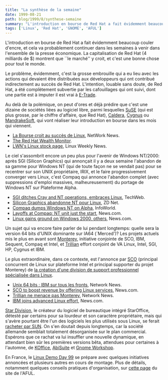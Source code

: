 ```yaml
---
title: "La synthèse de la semaine"
date: 1999-08-21
path: blog/1999/8/synthese-semaine
summary: "L'introduction en bourse de Red Hat a fait évidemment beaucoup couler d'encre, et cela va probablement continuer dans les semaines à venir dans l'ensemble de la presse économique."
tags: ['Linux', 'Red Hat', 'GNOME', 'AFUL']
---
```


<P>L'introduction en bourse de Red Hat a fait évidemment beaucoup couler
d'encre, et cela va probablement continuer dans les semaines à venir
dans l'ensemble de la presse économique. La capitalisation de Red Hat
(4 milliards de $) montrent que ``le marché'' y croit, et c'est une
bonne chose pour tout le monde.</P>

<P>Le problème, évidemment, c'est la grosse embrouille qui a eu
lieu avec les actions qui devaient être distribuées aux développeurs
qui ont contribué indirectement au succès de Red Hat. L'intention,
louable sans doute, de Red Hat, a été complètement subvertie par les
cafouillages qui ont suivi, dont une partie est à imputer il est vrai
à <A HREF="http://www.etrade.com/">E-Trade</A>.</P>

<P>Au delà de la polémique, on peut d'ores et déjà prédire que c'est
une dizaine de sociétés liées au logiciel libre, parmi lesquelles <A HREF="http://www.suse.com/">SuSE</A> (qui est plus grosse, par le chiffre
d'affaire, que Red Hat), <A HREF="http://www.caldera.com/">Caldera</A>,
<A HREF="http://www.cygnus.com/">Cygnus</A> ou <A HREF="http://www.mandrakesoft.com/">MandrakeSoft</A>, qui vont réaliser
leur introduction en bourse dans les mois qui viennent.</P>

<UL>

<LI><A HREF="http://www.yahoo.fr/actualite/19990812/multimedia/2594.html">La
Bourse croit au succès de Linux</A>, NetWork News.
<LI><A HREF="http://prosthetic-monkey.com/RHWM/">The Red Hat Wealth
Monitor</A>.
<LI><A HREF="http://www.lwn.net/stocks/">LWN's Linux stock page</A>,
Linux Weekly News.
</UL>

<P>Le ciel s'assombrit encore un peu plus pour l'avenir de Windows
NT/2000: après SGI (Silicon Graphics) qui annonçait il y a deux semaine
l'abandon de sa gamme pour Windows NT (qui de toute façon ne se vendait
pas) pour se recentrer sur son UNIX propriétaire, IRIX, et le faire
progressivement converger vers Linux, c'est Compaq qui annonce l'abandon
complet (avec suppressions d'emploi massives, malheureusement) du portage
de Windows NT sur Plateforme Alpha.</P>

<UL>

<LI><A HREF="http://www.techweb.com/se/directlink.cgi?EET19990816S0037">SGI ditches Cray and NT operations, embraces Linux</A>, TechWeb.
<LI><A HREF="http://www.zdnet.fr/cgi-bin/a_actu.pl?File_ini=a_actu.zd&amp;ID=10407">Silicon
Graphics abandonne NT pour Linux</A>, ZD Net.
<LI><A HREF="http://www.infoworld.com/cgi-bin/displayStory.pl?990820.pintdump.htm">Compaq
dumps Windows NT on Alpha</A>, InfoWorld.
<LI><A HREF="http://www.news.com/News/Item/0,4,0-40760,00.html?st.ne.lh..ni">Layoffs at Compaq: NT unit just the start</A>, News.com.
<LI><A HREF="http://www.news.com/News/Item/0,4,40621,00.html">Linux gains ground on Windows 2000, others</A>, News.com.
</UL>

<P>Un sujet qui va encore faire parler de lui pendant
longtemps: quelle sera la version 64 bits d'UNIX dominante
sur IA64 (`Merced')?  Les projets actuels mis le plus en avant
sont <A HREF="http://www.projectmonterey.com/">Monterey</A>,
initiative conjointe de SCO, IBM, Sequent, Compaq et Intel, et <A HREF="http://www.linuxia64.com/">Trillian</A> effort conjoint de VA Linux,
Intel, SGI, HP, Cygnus et IBM.</P>

<P>Le plus extraordinaire, dans ce contexte, est l'annonce par <A HREF="http://www.sco.com/">SCO</A> (principal concurrent de Linux
sur plateforme Intel et principal supporter du projet Monterey)
de <A HREF="http://www.sco.com/press/releases/1999/6879.html">la création
d'une division de support professionnel spécialisée dans Linux</A>.</P>

<UL>

<LI><A HREF="http://www.yahoo.fr/actualite/19990811/multimedia/2582.html">Unix 64 bits : IBM sur tous les fronts</A>, Network News.
<LI><A HREF="http://www.news.com/News/Item/0,4,40504,00.html">SCO to boost revenue by offering Linux services</A>,
News.com.
<LI><A HREF="http://www.yahoo.fr/actualite/19990820/multimedia/2650.html">Trillian ne menace pas Monterey</A>, Network News.
<LI><A HREF="http://www.news.com/News/Item/0,4,40304,00.html">IBM joins
advanced Linux effort</A>, News.com.
</UL>

<P><A HREF="http://www.stardivision.com/">Star Division</A>, le créateur du
logiciel de bureautique intégré StarOffice, détesté par certains pour
sa lourdeur et son caractère propriétaire, mais qui s'avère pourtant
être l'un des logiciels les plus utilisés sous Linux, se ferait <A HREF="http://www.news.com/News/Item/0,4,40754,00.html">racheter par
SUN</A>. On s'en doutait depuis longtemps, car la société allemande
semblait totalement désorganisée sur le plan commercial.  Espérons que
ce rachat va lui insuffler une nouvelle dynamique, en attendant
bien sûr les premières versions bêta, attendues pour certaines
à l'automne, de <A HREF="http://koffice.kde.org/">KOffice</A>,
<A HREF="http://www.abisource.com/">AbiSuite</A> et <A HREF="http://www.gnome.org/gw.html">Gnome Workshop</A>.</P>

<P>En France, le <A HREF="http://www.linuxdemo.org/">Linux Demo Day 99</A>
se prépare avec quelques initiatives annoncées et plusieurs autres en
cours de montage. Plus de détails, notamment quelques conseils pratiques
d'organisation, sur <A HREF="http://www.aful.org/ldd99/">cette page</A>
du site de l'AFUL.</P>


